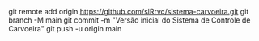 git remote add origin https://github.com/slRrvc/sistema-carvoeira.git
git branch -M main
git commit -m "Versão inicial do Sistema de Controle de Carvoeira"
git push -u origin main
